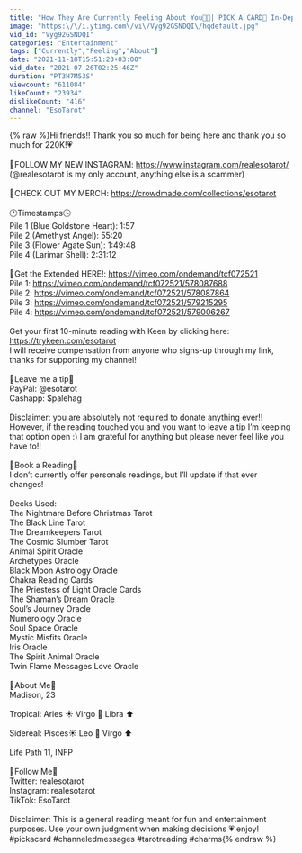 ```yaml
---
title: "How They Are Currently Feeling About You🥺💖| PICK A CARD🔮 In-Depth Love Reading"
image: "https:\/\/i.ytimg.com\/vi\/Vyg92GSNDQI\/hqdefault.jpg"
vid_id: "Vyg92GSNDQI"
categories: "Entertainment"
tags: ["Currently","Feeling","About"]
date: "2021-11-18T15:51:23+03:00"
vid_date: "2021-07-26T02:25:46Z"
duration: "PT3H7M53S"
viewcount: "611084"
likeCount: "23934"
dislikeCount: "416"
channel: "EsoTarot"
---
```

{% raw %}Hi friends!! Thank you so much for being here and thank you so much for 220K!💗 <br /><br />🧿FOLLOW MY NEW INSTAGRAM: <a rel="nofollow" target="blank" href="https://www.instagram.com/realesotarot/">https://www.instagram.com/realesotarot/</a><br />(@realesotarot is my only account, anything else is a scammer) <br /><br />👚CHECK OUT MY MERCH: <a rel="nofollow" target="blank" href="https://crowdmade.com/collections/esotarot">https://crowdmade.com/collections/esotarot</a><br /><br />🕐Timestamps🕓<br />Pile 1 (Blue Goldstone Heart): 1:57<br />Pile 2 (Amethyst Angel): 55:20<br />Pile 3 (Flower Agate Sun): 1:49:48<br />Pile 4 (Larimar Shell): 2:31:12<br /><br />🌠Get the Extended HERE!: <a rel="nofollow" target="blank" href="https://vimeo.com/ondemand/tcf072521">https://vimeo.com/ondemand/tcf072521</a><br />Pile 1: <a rel="nofollow" target="blank" href="https://vimeo.com/ondemand/tcf072521/578087688">https://vimeo.com/ondemand/tcf072521/578087688</a><br />Pile 2: <a rel="nofollow" target="blank" href="https://vimeo.com/ondemand/tcf072521/578087864">https://vimeo.com/ondemand/tcf072521/578087864</a><br />Pile 3: <a rel="nofollow" target="blank" href="https://vimeo.com/ondemand/tcf072521/579215295">https://vimeo.com/ondemand/tcf072521/579215295</a><br />Pile 4: <a rel="nofollow" target="blank" href="https://vimeo.com/ondemand/tcf072521/579006267">https://vimeo.com/ondemand/tcf072521/579006267</a><br /><br />Get your first 10-minute reading with Keen by clicking here: <a rel="nofollow" target="blank" href="https://trykeen.com/esotarot">https://trykeen.com/esotarot</a><br />I will receive compensation from anyone who signs-up through my link, thanks for supporting my channel! <br /><br />💸Leave me a tip💸<br />PayPal: @esotarot <br />Cashapp: $palehag<br /><br />Disclaimer: you are absolutely not required to donate anything ever!! However, if the reading touched you and you want to leave a tip I’m keeping that option open :) I am grateful for anything but please never feel like you have to!! <br /><br />🔮Book a Reading🔮<br />I don’t currently offer personals readings, but I’ll update if that ever changes! <br /><br />Decks Used:<br />The Nightmare Before Christmas Tarot<br />The Black Line Tarot <br />The Dreamkeepers Tarot<br />The Cosmic Slumber Tarot<br />Animal Spirit Oracle<br />Archetypes Oracle<br />Black Moon Astrology Oracle<br />Chakra Reading Cards<br />The Priestess of Light Oracle Cards<br />The Shaman’s Dream Oracle <br />Soul’s Journey Oracle<br />Numerology Oracle <br />Soul Space  Oracle<br />Mystic Misfits Oracle<br />Iris Oracle<br />The Spirit Animal Oracle<br />Twin Flame Messages Love Oracle <br /><br />👀About Me👀 <br />Madison, 23<br /><br />Tropical: Aries ☀️ Virgo 🌙 Libra ⬆️<br /><br />Sidereal: Pisces☀️ Leo 🌙 Virgo ⬆️<br /><br />Life Path 11, INFP<br /><br />👻Follow Me👻<br />Twitter: realesotarot <br />Instagram: realesotarot<br />TikTok: EsoTarot<br /><br />Disclaimer: This is a general reading meant for fun and entertainment purposes. Use your own judgment when making decisions 💗 enjoy!<br />#pickacard #channeledmessages #tarotreading #charms{% endraw %}

